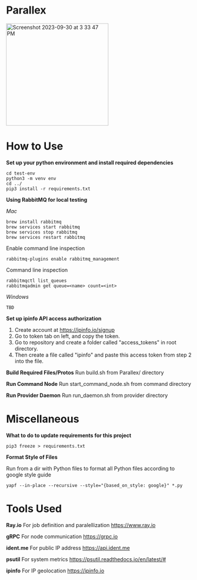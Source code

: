 # Parallex
<img width="278" alt="Screenshot 2023-09-30 at 3 33 47 PM" src="https://github.com/vbala29/Parallex/assets/56012430/2b17fc5a-a84a-425a-9cd8-29fc8216f0de">

# How to Use
**Set up your python environment and install required dependencies**
```
cd test-env
python3 -m venv env
cd ../
pip3 install -r requirements.txt
```

**Using RabbitMQ for local testing**

*Mac*
```
brew install rabbitmq
brew services start rabbitmq
brew services stop rabbitmq
brew services restart rabbitmq
```

Enable command line inspection
```
rabbitmq-plugins enable rabbitmq_management
```

Command line inspection
```
rabbitmqctl list_queues
rabbitmqadmin get queue=<name> count=<int>
```

*Windows*
```
TBD
```


**Set up ipinfo API access authorization**
1. Create account at https://ipinfo.io/signup
2. Go to token tab on left, and copy the token.
3. Go to repository and create a folder called "access_tokens" in root directory.
4. Then create a file called "ipinfo" and paste this access token from step 2 into the file.

**Build Required Files/Protos**
Run build.sh from Parallex/ directory

**Run Command Node**
Run start_command_node.sh from command directory

**Run Provider Daemon**
Run run_daemon.sh from provider directory


# Miscellaneous
**What to do to update requirements for this project**

```pip3 freeze > requirements.txt```

**Format Style of Files**

Run from a dir with Python files to format all Python files according to google style guide

```yapf --in-place --recursive --style="{based_on_style: google}" *.py```


# Tools Used

**Ray.io** For job definition and paralellization https://www.ray.io

**gRPC** For node communication https://grpc.io

**ident.me** For public IP address https://api.ident.me

**psutil** For system metrics https://psutil.readthedocs.io/en/latest/#

**ipinfo** For IP geolocation https://ipinfo.io

